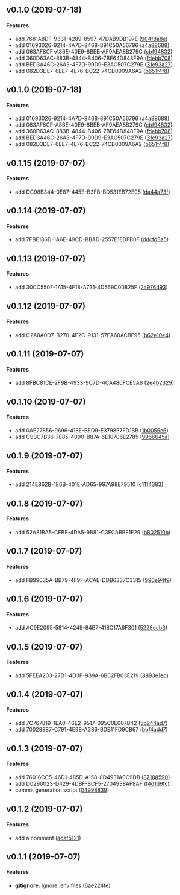 <a name="v0.1.0"></a>
## v0.1.0 (2019-07-18)


#### Features

*   add 7681A8DF-9331-4289-8597-47DAB9DB197E ([904f8a8e](904f8a8e))
*   add 01693026-9214-4A7D-8468-891C50A56796 ([a4a88688](a4a88688))
*   add 063AF8CF-A86E-40E9-8BEB-AF9AEA8B279C ([cbf94832](cbf94832))
*   add 360D63AC-883B-4844-B406-7BE64D848F9A ([fdebb708](fdebb708))
*   add BED3A46C-26A3-4F7D-99D9-E3AC507C279E ([31c93a27](31c93a27))
*   add 082D3DE7-6EE7-4E76-BC22-74CB0009A6A2 ([b651f4f8](b651f4f8))



<a name="v0.1.0"></a>
## v0.1.0 (2019-07-18)


#### Features

*   add 01693026-9214-4A7D-8468-891C50A56796 ([a4a88688](a4a88688))
*   add 063AF8CF-A86E-40E9-8BEB-AF9AEA8B279C ([cbf94832](cbf94832))
*   add 360D63AC-883B-4844-B406-7BE64D848F9A ([fdebb708](fdebb708))
*   add BED3A46C-26A3-4F7D-99D9-E3AC507C279E ([31c93a27](31c93a27))
*   add 082D3DE7-6EE7-4E76-BC22-74CB0009A6A2 ([b651f4f8](b651f4f8))



<a name="v0.1.15"></a>
## v0.1.15 (2019-07-07)


#### Features

*   add DC98B344-0E87-445E-B3FB-BD531EB72E05 ([da44a73f](da44a73f))



<a name="v0.1.14"></a>
## v0.1.14 (2019-07-07)


#### Features

*   add 7FBE186D-1A6E-49CD-BBAD-2557E1EDFB0F ([ddcfd3a5](ddcfd3a5))



<a name="v0.1.13"></a>
## v0.1.13 (2019-07-07)


#### Features

*   add 30CC5507-1A15-4F18-A731-4D569C00825F ([2a976d93](2a976d93))



<a name="v0.1.12"></a>
## v0.1.12 (2019-07-07)


#### Features

*   add C2A8A0D7-B270-4F2C-9131-57EA60ACBF95 ([b62e10e4](b62e10e4))



<a name="v0.1.11"></a>
## v0.1.11 (2019-07-07)


#### Features

*   add 8FBC81CE-2F9B-4933-9C7D-4CA480FCE5A6 ([2e4b2329](2e4b2329))



<a name="v0.1.10"></a>
## v0.1.10 (2019-07-07)


#### Features

*   add 0AE27856-9696-418E-BED9-E379837FD1BB ([1b0055e6](1b0055e6))
*   add C9BC7B36-7E85-4090-B87A-6E10706E2785 ([9966645a](9966645a))



<a name="v0.1.9"></a>
## v0.1.9 (2019-07-07)


#### Features

*   add 214E862B-1E6B-401E-AD65-997A98E79510 ([c1114383](c1114383))



<a name="v0.1.8"></a>
## v0.1.8 (2019-07-07)


#### Features

*   add 52A81BA5-CEBE-4DA5-9B81-C3ECABBF1F29 ([b802510b](b802510b))



<a name="v0.1.7"></a>
## v0.1.7 (2019-07-07)


#### Features

*   add FB99035A-BB79-4F9F-ACAE-DDB6337C3315 ([990e94f9](990e94f9))



<a name="v0.1.6"></a>
## v0.1.6 (2019-07-07)


#### Features

*   add AC9E2095-5814-4249-84B7-418C17A6F301 ([5228ecb3](5228ecb3))



<a name="v0.1.5"></a>
## v0.1.5 (2019-07-07)


#### Features

*   add 5FEEA203-27D1-4D3F-939A-6B62FB03E219 ([8893e1ed](8893e1ed))



<a name="v0.1.4"></a>
## v0.1.4 (2019-07-07)


#### Features

*   add 7C767819-1EA0-46E2-9517-095C0E007B42 ([5b244ad7](5b244ad7))
*   add 70028887-C791-4E98-A386-BDB11FD9CB67 ([bbf4add7](bbf4add7))



<a name="v0.1.3"></a>
## v0.1.3 (2019-07-07)


#### Features

*   add 76016CC5-46D1-485D-A158-8D4931A0C9DB ([87188590](87188590))
*   add D0290023-D429-4DBF-8CF5-2704938AF8AF ([f4d1d9fc](f4d1d9fc))
*   commit generation script ([04998839](04998839))



<a name="v0.1.2"></a>
## v0.1.2 (2019-07-07)


#### Features

*   add a comment ([adaf5121](adaf5121))



<a name="v0.1.1"></a>
## v0.1.1 (2019-07-07)


#### Features

* **gitignore:**  ignore .env files ([6ae224fe](6ae224fe))




